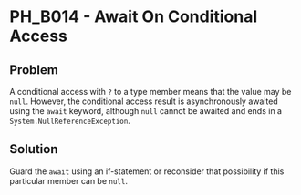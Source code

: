 # PH_B014 - Await On Conditional Access

## Problem

A conditional access with `?` to a type member means that the value may be `null`. However, the conditional access result is asynchronously awaited using the `await` keyword, although `null` cannot be awaited and ends in a `System.NullReferenceException`.

## Solution

Guard the `await` using an if-statement or reconsider that possibility if this particular member can be `null`.
